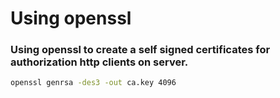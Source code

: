 # Using openssl

### Using openssl to create a self signed certificates for authorization http clients on server.



```bash
openssl genrsa -des3 -out ca.key 4096
```

